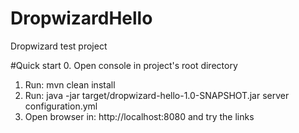 # DropwizardHello
Dropwizard test project

#Quick start
0. Open console in project's root directory
1. Run: mvn clean install
2. Run: java -jar target/dropwizard-hello-1.0-SNAPSHOT.jar server configuration.yml
3. Open browser in: http://localhost:8080 and try the links
